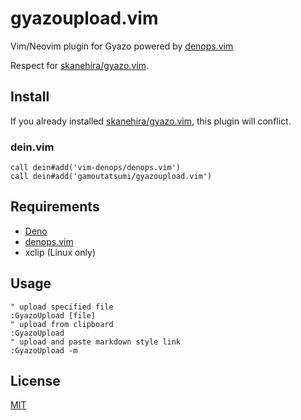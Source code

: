 # gyazoupload.vim

Vim/Neovim plugin for Gyazo powered by
[denops.vim](https://github.com/vim-denops/denops.vim)

Respect for [skanehira/gyazo.vim](https://github.com/skanehira/gyazo.vim).

## Install

If you already installed
[skanehira/gyazo.vim](https://github.com/skanehira/gyazo.vim), this plugin will
conflict.

### dein.vim

```vim
call dein#add('vim-denops/denops.vim')
call dein#add('gamoutatsumi/gyazoupload.vim')
```

## Requirements

- [Deno](https://deno.land)
- [denops.vim](https://github.com/vim-denops/denops.vim)
- xclip (Linux only)

## Usage

```vim
" upload specified file
:GyazoUpload [file]
" upload from clipboard
:GyazoUpload
" upload and paste markdown style link
:GyazoUpload -m
```

## License

[MIT](./LICENSE)
